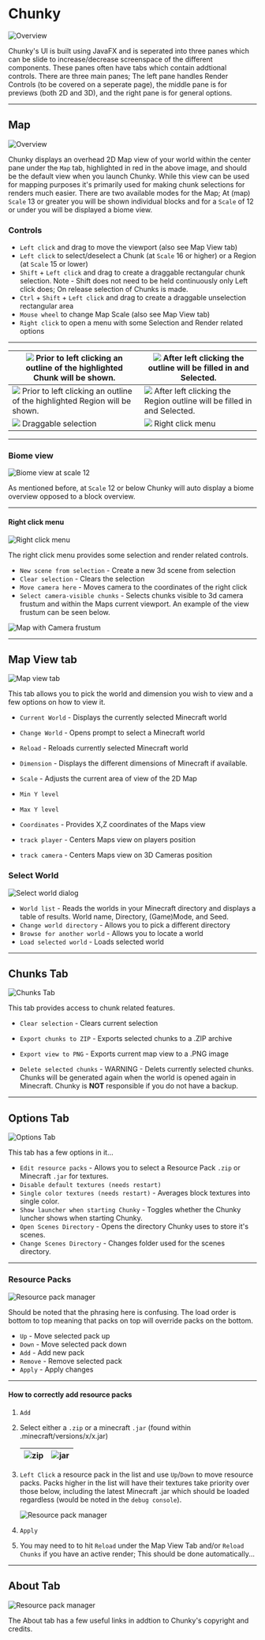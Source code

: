 # Chunky

![Overview](../img/user_interface/overview.png)

Chunky's UI is built using JavaFX and is seperated into three panes which can be slide to increase/decrease screenspace of the different components. These panes often have tabs which contain addtional controls. There are three main panes; The left pane handles Render Controls (to be covered on a seperate page), the middle pane is for previews (both 2D and 3D), and the right pane is for general options.

---

## Map

![Overview](../img/user_interface/map.png)

Chunky displays an overhead 2D Map view of your world within the center pane under the `Map` tab, highlighted in red in the above image, and should be the default view when you launch Chunky. While this view can be used for mapping purposes it's primarily used for making chunk selections for renders much easier. There are two available modes for the Map; At (map) `Scale` 13 or greater you will be shown individual blocks and for a `Scale` of 12 or under you will be displayed a biome view.

### Controls

- `Left click` and drag to move the viewport (also see Map View tab)
- `Left click` to select/deselect a Chunk (at `Scale` 16 or higher) or a Region (at `Scale` 15 or lower)
- `Shift` + `Left click` and drag to create a draggable rectangular chunk selection. Note - Shift does not need to be held continuously only Left click does; On release selection of Chunks is made.
- `Ctrl` + `Shift` + `Left click` and drag to create a draggable unselection rectangular area
- `Mouse wheel` to change Map Scale (also see Map View tab)
- `Right click` to open a menu with some Selection and Render related options

---

<table class="tg">
	<thead>
	  <tr>
		<th class="left"> <img src="../../img/user_interface/chunky_map_chunk_selection0.png"> Prior to left clicking an outline of the highlighted Chunk will be shown.</th>
		<th class="left"> <img src="../../img/user_interface/chunky_map_chunk_selection1.png"> After left clicking the outline will be filled in and Selected.</th>
	  </tr>
	</thead>
	<tbody>
	  <tr>
		<td class="left"> <img src="../../img/user_interface/chunky_map_region_selection0.png"> Prior to left clicking an outline of the highlighted Region will be shown.</td>
		<td class="left"> <img src="../../img/user_interface/chunky_map_region_selection1.png"> After left clicking the Region outline will be filled in and Selected.</td>
	  </tr>
	  <tr>
		<td class="left"> <img src="../../img/user_interface/chunky_map_draggable_selection.png"> Draggable selection</td>
		<td class="left"> <img src="../../img/user_interface/chunky_map_rightclick.png"> Right click menu</td>
	  </tr>
	</tbody>
</table>

---

### Biome view

![Biome view at scale 12](../img/user_interface/map_biome_view.png)

As mentioned before, at `Scale` 12 or below Chunky will auto display a biome overview opposed to a block overview.

---

#### Right click menu

![Right click menu](../img/user_interface/chunky_map_rightclick.png)

The right click menu provides some selection and render related controls.

- `New scene from selection` - Create a new 3d scene from selection
- `Clear selection` - Clears the selection
- `Move camera here` - Moves camera to the coordinates of the right click
- `Select camera-visible chunks` - Selects chunks visible to 3d camera frustum and within the Maps current viewport. An example of the view frustum can be seen below.

![Map with Camera frustum](../img/user_interface/map_camera_frustum.png)

---

## Map View tab

![Map view tab](../img/user_interface/right_pane/map_view_tab.png)

This tab allows you to pick the world and dimension you wish to view and a few options on how to view it.

- `Current World` - Displays the currently selected Minecraft world
- `Change World` - Opens prompt to select a Minecraft world

- `Reload` - Reloads currently selected Minecraft world
- `Dimension` - Displays the different dimensions of Minecraft if available.
- `Scale` - Adjusts the current area of view of the 2D Map
- `Min Y level`
- `Max Y level`
- `Coordinates` - Provides X,Z coordinates of the Maps view
- `track player` - Centers Maps view on players position
- `track camera` - Centers Maps view on 3D Cameras position

### Select World

![Select world dialog](../img/user_interface/right_pane/select_world.png)

- `World list` - Reads the worlds in your Minecraft directory and displays a table of results. World name, Directory, (Game)Mode, and Seed.
- `Change world directory` - Allows you to pick a different directory
- `Browse for another world` - Allows you to locate a world
- `Load selected world` - Loads selected world

---

## Chunks Tab

![Chunks Tab](../img/user_interface/right_pane/chunks_tab.png)

This tab provides access to chunk related features.

- `Clear selection` - Clears current selection

- `Export chunks to ZIP` - Exports selected chunks to a .ZIP archive
- `Export view to PNG` - Exports current map view to a .PNG image

- `Delete selected chunks` - WARNING - Delets currently selected chunks. Chunks will be generated again when the world is opened again in Minecraft. Chunky is **NOT** responsible if you do not have a backup.

---

## Options Tab

![Options Tab](../img/user_interface/right_pane/options_tab.png)

This tab has a few options in it...

- `Edit resource packs` - Allows you to select a Resource Pack `.zip` or Minecraft `.jar` for textures.
- `Disable default textures (needs restart)`
- `Single color textures (needs restart)` - Averages block textures into single color.
- `Show launcher when starting Chunky` - Toggles whether the Chunky luncher shows when starting Chunky.
- `Open Scenes Directory` - Opens the directory Chunky uses to store it's scenes.
- `Change Scenes Directory` - Changes folder used for the scenes directory.

---

### Resource Packs

![Resource pack manager](../img/user_interface/right_pane/chunky_resource_packs0.png)

Should be noted that the phrasing here is confusing. The load order is bottom to top meaning that packs on top will override packs on the bottom.

- `Up` - Move selected pack up
- `Down` - Move selected pack down
- `Add` - Add new pack
- `Remove` - Remove selected pack
- `Apply` - Apply changes

---

#### How to correctly add resource packs

 1. `Add`

 2. Select either a `.zip` or a minecraft `.jar` (found within .minecraft/versions/x/x.jar)

	<table class="tg">
	<thead>
	  <tr>
		<th class="left"> <img src="../../img/user_interface/right_pane/chunky_resource_packs_szip.png" alt="zip"> </th>
		<th class="left"> <img src="../../img/user_interface/right_pane/chunky_resource_packs_sjar.png" alt="jar"> </th>
	  </tr>
	</thead>
	</table>

 3. `Left Click` a resource pack in the list and use `Up`/`Down` to move resource packs. Packs higher in the list will have their textures take priority over those below, including the latest Minecraft .jar which should be loaded regardless (would be noted in the `debug console`).

	![Resource pack manager](../img/user_interface/right_pane/chunky_resource_packs_order.png)

 4. `Apply`

 5. You may need to to hit `Reload` under the Map View Tab and/or `Reload Chunks` if you have an active render; This should be done automatically...

---

## About Tab

![Resource pack manager](../img/user_interface/right_pane/about_tab.png)

The About tab has a few useful links in addtion to Chunky's copyright and credits.
